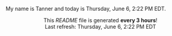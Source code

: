 My name is Tanner and today is Thursday, June 6, 2:22 PM EDT.

<p align="center">This <i>README</i> file is generated <b>every 3 hours</b>!</br>Last refresh: Thursday, June 6, 2:22 PM EDT<br /></p>
